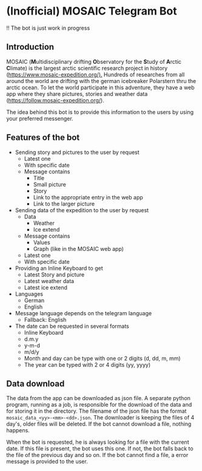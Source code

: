 # (Inofficial) MOSAIC Telegram Bot

!! The bot is just work in progress

## Introduction

MOSAIC (**M**ultidisciplinary drifting **O**bservatory for the **S**tudy of **A**rctic **C**limate) is the largest arctic scientific research project in history (<https://www.mosaic-expedition.org/).> Hundreds of researches from all around the world are drifting with the german icebreaker Polarstern thru the arctic ocean. To let the world participate in this adventure, they have a web app where they share pictures, stories and weather data (<https://follow.mosaic-expedition.org/>).

The idea behind this bot is to provide this information to the users by using your preferred messenger.

## Features of the bot

- Sending story and pictures to the user by request
  - Latest one
  - With specific date
  - Message contains
    - Title
    - Small picture
    - Story
    - Link to the appropriate entry in the web app
    - Link to the larger picture
- Sending data of the expedition to the user by request
  - Data
    - Weather
    - Ice extend
  - Message contains
    - Values
    - Graph (like in the MOSAIC web app)
  - Latest one
  - With specific date
- Providing an Inline Keyboard to get
  - Latest Story and picture
  - Latest weather data
  - Latest ice extend
- Languages
  - German
  - English
- Message language depends on the telegram language
  - Fallback: English
- The date can be requested in several formats
  - Inline Keyboard
  - d.m.y
  - y-m-d
  - m/d/y
  - Month and day can be type with one or 2 digits (d, dd, m, mm)
  - The year can be typed with 2 or 4 digits (yy, yyyy)

## Data download

The data from the app can be downloaded as json file. A separate python program, running as a job, is responsible for the download of the data and for storing it in the directory. The filename of the json file has the format `mosaic_data_<yy>-<mm>-<dd>.json`. The downloader is keeping the files of 4 day's, older files will be deleted. If the bot cannot download a file, nothing happens.

When the bot is requested, he is always looking for a file with the current date. If this file is present, the bot uses this one. If not, the bot falls back to the file of the previous day and so on. If the bot cannot find a file, a error message is provided to the user.
